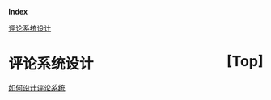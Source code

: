 <a name="index">**Index**</a>

<a href="#0">评论系统设计</a>  
# <a name="0">评论系统设计</a><a style="float:right;text-decoration:none;" href="#index">[Top]</a>

[如何设计评论系统](https://zhuanlan.zhihu.com/p/455199524)